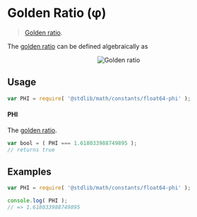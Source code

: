 # Golden Ratio (φ)

> [Golden ratio][phi].

<section class="intro">

The [golden ratio][phi] can be defined algebraically as

<!-- <equation class="equation" label="eq:golden_ratio" align="center" raw="\phi = \frac{1 + \sqrt{5}}{2}" alt="Golden ratio"> -->

<div class="equation" align="center" data-raw-text="\phi = \frac{1 + \sqrt{5}}{2}" data-equation="eq:golden_ratio">
    <img src="https://cdn.rawgit.com/stdlib-js/stdlib/bb29798906e119fcb2af99e94b60407a270c9b32/lib/node_modules/@stdlib/math/constants/float64-phi/docs/img/equation_golden_ratio.svg" alt="Golden ratio">
    <br>
</div>

<!-- </equation> -->

</section>

<!-- /.intro -->

<section class="usage">

## Usage

```javascript
var PHI = require( '@stdlib/math/constants/float64-phi' );
```

#### PHI

The [golden ratio][phi-value].

```javascript
var bool = ( PHI === 1.618033988749895 );
// returns true
```

</section>

<!-- /.usage -->

<section class="examples">

## Examples

<!-- TODO: better example using Fibonacci(?) -->

```javascript
var PHI = require( '@stdlib/math/constants/float64-phi' );

console.log( PHI );
// => 1.618033988749895
```

</section>

<!-- /.examples -->

<section class="links">

[phi]: http://en.wikipedia.org/wiki/Golden_ratio

[phi-value]: http://oeis.org/A001622

</section>

<!-- /.links -->

